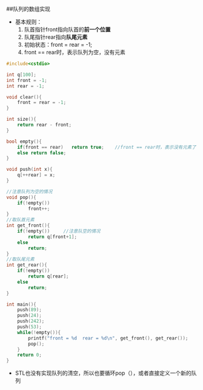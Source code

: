 ##队列的数组实现

* 基本规则：
  1. 队首指针front指向队首的**前一个位置**
  2. 队尾指针rear指向**队尾元素**
  3. 初始状态：front = rear = -1;
  4. front == rear时，表示队列为空，没有元素

```C++
#include<cstdio>

int q[100];
int front = -1;
int rear = -1;

void clear(){
	front = rear = -1;
}

int size(){
	return rear - front;
}

bool empty(){
	if(front == rear)	return true;    //front == rear时，表示没有元素了 
	else return false;
}

void push(int x){
	q[++rear] = x;
}

//注意队列为空的情况
void pop(){
	if(!empty())
		front++;
}
//取队首元素 
int get_front(){
	if(!empty())     //注意队空的情况
		return q[front+1];
	else
		return;
}
//取队尾元素
int get_rear(){
	if(!empty())
		return q[rear];
	else
		return;
}

int main(){
	push(89);
	push(24);
	push(242);
	push(53);
	while(!empty()){
		printf("front = %d  rear = %d\n", get_front(), get_rear());
		pop();
	}
	return 0;
}
```

* STL也没有实现队列的清空，所以也要循环pop（），或者直接定义一个新的队列